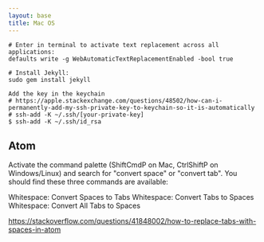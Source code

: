 ```yaml
---
layout: base
title: Mac OS
---
```


```
# Enter in terminal to activate text replacement across all applications:
defaults write -g WebAutomaticTextReplacementEnabled -bool true
```

```
# Install Jekyll:
sudo gem install jekyll
```

```
Add the key in the keychain
# https://apple.stackexchange.com/questions/48502/how-can-i-permanently-add-my-ssh-private-key-to-keychain-so-it-is-automatically
# ssh-add -K ~/.ssh/[your-private-key]
$ ssh-add -K ~/.ssh/id_rsa
```

## Atom

Activate the command palette (ShiftCmdP on Mac, CtrlShiftP on Windows/Linux) and search for "convert space" or "convert tab". You should find these three commands are available:

Whitespace: Convert Spaces to Tabs
Whitespace: Convert Tabs to Spaces
Whitespace: Convert All Tabs to Spaces

https://stackoverflow.com/questions/41848002/how-to-replace-tabs-with-spaces-in-atom
